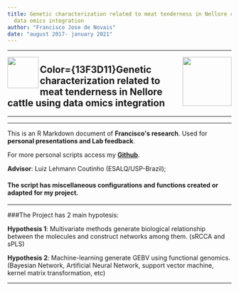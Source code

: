 ```yaml
---
title: Genetic characterization related to meat tenderness in Nellore cattle using
  data omics integration
author: "Francisco Jose de Novais"
date: "august 2017- january 2021"
---
```


------


<img src="C:\Users\FJNOVAIS\Pictures\noticias_1512563889.icon.jpg" width="70" align="left">

<img src="C:\Users\FJNOVAIS\Desktop\FRANCISCO\perfil.jpeg" align="right" width="110">



## Color={13F3D11}Genetic characterization related to meat tenderness in Nellore cattle using data omics integration

-------

-------

This is an R Markdown document of **Francisco's research**.
Used for **personal presentations and Lab feedback**.

For more personal scripts access my **[Github](https://github.com/fjnovais)**.

**Advisor**: Luiz Lehmann Coutinho (ESALQ/USP-Brazil);

> 
#### The script has miscellaneous configurations and functions created or adapted for my project.
>

***

###The Project has 2 main hypotesis:

**Hypothesis 1**: Multivariate methods generate biological relationship between the molecules and construct networks among them. (sRCCA and sPLS)

**Hypothesis 2**: Machine-learning generate GEBV using functional genomics.(Bayesian Network, Artificial Neural Network, support vector machine, kernel matrix transformation, etc)

***
